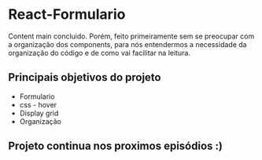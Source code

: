 # React-Formulario

Content main concluido. Porém, feito primeiramente
sem se preocupar com a organização dos components,
para nós entendermos a necessidade da organização
do código e de como vai facilitar na leitura.

## Principais objetivos do projeto

- Formulario
- css - hover
- Display grid
- Organização

## Projeto continua nos proximos episódios :)

